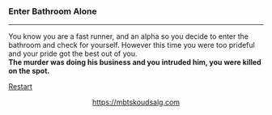 ### Enter Bathroom Alone 
---  
You know you are a fast runner, and an alpha so you decide to enter the bathroom and check for yourself. However this time you were too prideful and your pride got the best out of you.  
**The murder was doing his business and you intruded him, you were killed on the spot.**

[Restart](../home.md)  

<p align="center">
<a href='https://mbtskoudsalg.com'>https://mbtskoudsalg.com</a>
</p>